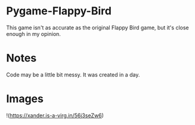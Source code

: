 # Pygame-Flappy-Bird
This game isn't as accurate as the original Flappy Bird game, but it's close enough in my opinion.
# Notes
Code may be a little bit messy. It was created in a day.
# Images
!(https://xander.is-a-virg.in/56j3seZw6)
